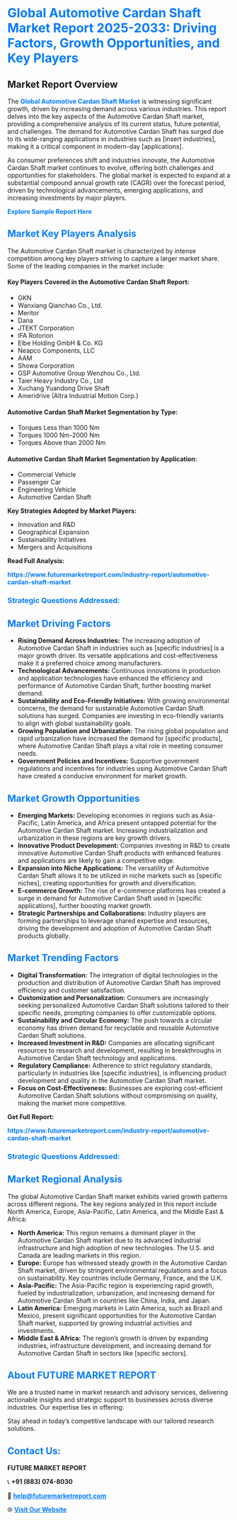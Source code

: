 <h1 style="color: #007BFF;">Global Automotive Cardan Shaft Market Report 2025-2033: Driving Factors, Growth Opportunities, and Key Players</h1>

<section id="overview">
<h2>Market Report Overview</h2>
<p>The <a href="https://www.futuremarketreport.com/industry-report/automotive-cardan-shaft-market" style="color: #007BFF; text-decoration: none;"><strong>Global Automotive Cardan Shaft Market</strong></a> is witnessing significant growth, driven by increasing demand across various industries. This report delves into the key aspects of the Automotive Cardan Shaft market, providing a comprehensive analysis of its current status, future potential, and challenges. The demand for Automotive Cardan Shaft has surged due to its wide-ranging applications in industries such as [insert industries], making it a critical component in modern-day [applications].</p>
<p>As consumer preferences shift and industries innovate, the Automotive Cardan Shaft market continues to evolve, offering both challenges and opportunities for stakeholders. The global market is expected to expand at a substantial compound annual growth rate (CAGR) over the forecast period, driven by technological advancements, emerging applications, and increasing investments by major players.</p>
</section>

<section id="overview">
<p><a href="https://www.futuremarketreport.com/request-sample/reportId=126788" style="color: #007BFF; text-decoration: none;"><strong>Explore Sample Report Here</strong></a></p>
</section>

<section id="key-players">
<h2 style="color: #007BFF;">Market Key Players Analysis</h2>
<p>The Automotive Cardan Shaft market is characterized by intense competition among key players striving to capture a larger market share. Some of the leading companies in the market include:</p>
<h4>Key Players Covered in the Automotive Cardan Shaft Report:</h4>
<ul><li>GKN</li><li>Wanxiang Qianchao Co., Ltd.</li><li>Meritor</li><li>Dana</li><li>JTEKT Corporation</li><li>IFA Rotorion</li><li>Elbe Holding GmbH &amp; Co. KG</li><li>Neapco Components, LLC</li><li>AAM</li><li>Showa Corporation</li><li>GSP Automotive Group Wenzhou Co., Ltd.</li><li>Taier Heavy Industry Co., Ltd</li><li>Xuchang Yuandong Drive Shaft</li><li>Ameridrive (Altra Industrial Motion Corp.)</li></ul>
<h4>Automotive Cardan Shaft Market Segmentation by Type:</h4>
<ul><li>Torques Less than 1000 Nm</li><li>Torques 1000 Nm-2000 Nm</li><li>Torques Above than 2000 Nm</li></ul>

<h4>Automotive Cardan Shaft Market Segmentation by Application:</h4>
<ul><li>Commercial Vehicle</li><li>Passenger Car</li><li>Engineering Vehicle</li><li>Automotive Cardan Shaft</li></ul>
<p><strong>Key Strategies Adopted by Market Players:</strong></p>
<ul>
<li>Innovation and R&D</li>
<li>Geographical Expansion</li>
<li>Sustainability Initiatives</li>
<li>Mergers and Acquisitions</li>
</ul>
</section>

<section>
<p><strong>Read Full Analysis: </strong></p><a href="https://www.futuremarketreport.com/industry-report/automotive-cardan-shaft-market" style="color: #007BFF; text-decoration: none;"><strong>https://www.futuremarketreport.com/industry-report/automotive-cardan-shaft-market</strong></a>
<h3 style="color: #007BFF;">Strategic Questions Addressed:</h3>
</section>

<section id="driving-factors">
<h2 style="color: #007BFF;">Market Driving Factors</h2>
<ul>
<li><strong>Rising Demand Across Industries:</strong> The increasing adoption of Automotive Cardan Shaft in industries such as [specific industries] is a major growth driver. Its versatile applications and cost-effectiveness make it a preferred choice among manufacturers.</li>
<li><strong>Technological Advancements:</strong> Continuous innovations in production and application technologies have enhanced the efficiency and performance of Automotive Cardan Shaft, further boosting market demand.</li>
<li><strong>Sustainability and Eco-Friendly Initiatives:</strong> With growing environmental concerns, the demand for sustainable Automotive Cardan Shaft solutions has surged. Companies are investing in eco-friendly variants to align with global sustainability goals.</li>
<li><strong>Growing Population and Urbanization:</strong> The rising global population and rapid urbanization have increased the demand for [specific products], where Automotive Cardan Shaft plays a vital role in meeting consumer needs.</li>
<li><strong>Government Policies and Incentives:</strong> Supportive government regulations and incentives for industries using Automotive Cardan Shaft have created a conducive environment for market growth.</li>
</ul>
</section>

<section id="growth-opportunities">
<h2 style="color: #007BFF;">Market Growth Opportunities</h2>
<ul>
<li><strong>Emerging Markets:</strong> Developing economies in regions such as Asia-Pacific, Latin America, and Africa present untapped potential for the Automotive Cardan Shaft market. Increasing industrialization and urbanization in these regions are key growth drivers.</li>
<li><strong>Innovative Product Development:</strong> Companies investing in R&D to create innovative Automotive Cardan Shaft products with enhanced features and applications are likely to gain a competitive edge.</li>
<li><strong>Expansion into Niche Applications:</strong> The versatility of Automotive Cardan Shaft allows it to be utilized in niche markets such as [specific niches], creating opportunities for growth and diversification.</li>
<li><strong>E-commerce Growth:</strong> The rise of e-commerce platforms has created a surge in demand for Automotive Cardan Shaft used in [specific applications], further boosting market growth.</li>
<li><strong>Strategic Partnerships and Collaborations:</strong> Industry players are forming partnerships to leverage shared expertise and resources, driving the development and adoption of Automotive Cardan Shaft products globally.</li>
</ul>
</section>

<section id="trending-factors">
<h2 style="color: #007BFF;">Market Trending Factors</h2>
<ul>
<li><strong>Digital Transformation:</strong> The integration of digital technologies in the production and distribution of Automotive Cardan Shaft has improved efficiency and customer satisfaction.</li>
<li><strong>Customization and Personalization:</strong> Consumers are increasingly seeking personalized Automotive Cardan Shaft solutions tailored to their specific needs, prompting companies to offer customizable options.</li>
<li><strong>Sustainability and Circular Economy:</strong> The push towards a circular economy has driven demand for recyclable and reusable Automotive Cardan Shaft solutions.</li>
<li><strong>Increased Investment in R&D:</strong> Companies are allocating significant resources to research and development, resulting in breakthroughs in Automotive Cardan Shaft technology and applications.</li>
<li><strong>Regulatory Compliance:</strong> Adherence to strict regulatory standards, particularly in industries like [specific industries], is influencing product development and quality in the Automotive Cardan Shaft market.</li>
<li><strong>Focus on Cost-Effectiveness:</strong> Businesses are exploring cost-efficient Automotive Cardan Shaft solutions without compromising on quality, making the market more competitive.</li>
</ul>
</section>

<section>
<p><strong>Get Full Report: </strong></p><a href="https://www.futuremarketreport.com/industry-report/automotive-cardan-shaft-market" style="color: #007BFF; text-decoration: none;"><strong>https://www.futuremarketreport.com/industry-report/automotive-cardan-shaft-market</strong></a>
<h3 style="color: #007BFF;">Strategic Questions Addressed:</h3>
</section>


<section id="regional-analysis">
<h2 style="color: #007BFF;">Market Regional Analysis</h2>
<p>The global Automotive Cardan Shaft market exhibits varied growth patterns across different regions. The key regions analyzed in this report include North America, Europe, Asia-Pacific, Latin America, and the Middle East & Africa:</p>
<ul>
<li><strong>North America:</strong> This region remains a dominant player in the Automotive Cardan Shaft market due to its advanced industrial infrastructure and high adoption of new technologies. The U.S. and Canada are leading markets in this region.</li>
<li><strong>Europe:</strong> Europe has witnessed steady growth in the Automotive Cardan Shaft market, driven by stringent environmental regulations and a focus on sustainability. Key countries include Germany, France, and the U.K.</li>
<li><strong>Asia-Pacific:</strong> The Asia-Pacific region is experiencing rapid growth, fueled by industrialization, urbanization, and increasing demand for Automotive Cardan Shaft in countries like China, India, and Japan.</li>
<li><strong>Latin America:</strong> Emerging markets in Latin America, such as Brazil and Mexico, present significant opportunities for the Automotive Cardan Shaft market, supported by growing industrial activities and investments.</li>
<li><strong>Middle East & Africa:</strong> The region’s growth is driven by expanding industries, infrastructure development, and increasing demand for Automotive Cardan Shaft in sectors like [specific sectors].</li>
</ul>
</section>

<footer>
<h2 style="color: #007BFF;">About FUTURE MARKET REPORT</h2>
<p>We are a trusted name in market research and advisory services, delivering actionable insights and strategic support to businesses across diverse industries. Our expertise lies in offering:</p>

<p>Stay ahead in today’s competitive landscape with our tailored research solutions.</p>

<h2 style="color: #007BFF;">Contact Us:</h2>
<p><strong>FUTURE MARKET REPORT</strong></p>
<p>📞 <strong>+91 (883) 074-8030</strong></p>
<p>📧 <strong><a href="mailto:help@futuremarketreport.com" style="color: #007BFF;">help@futuremarketreport.com</a></strong></p>
<p>🌐 <strong><a href="https://www.futuremarketreport.com/" style="color: #007BFF;">Visit Our Website</a></strong></p>
</footer>